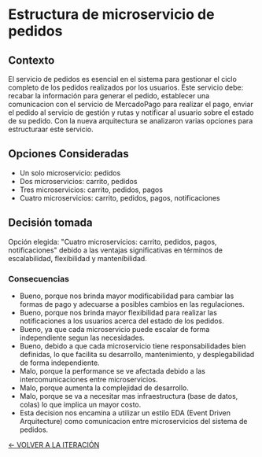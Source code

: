 # Estructura de microservicio de pedidos

## Contexto

El servicio de pedidos es esencial en el sistema para gestionar el ciclo completo de los pedidos realizados por los usuarios. Este servicio debe: recabar la información para generar el pedido, establecer una comunicacion con el servicio de MercadoPago para realizar el pago, enviar el pedido al servicio de gestión y rutas y notificar al usuario sobre el estado de su pedido. Con la nueva arquitectura se analizaron varias opciones para estructuraar este servicio.

## Opciones Consideradas

* Un solo microservicio: pedidos
* Dos microservicios: carrito, pedidos
* Tres microservicios: carrito, pedidos, pagos
* Cuatro microservicios: carrito, pedidos, pagos, notificaciones

## Decisión tomada

Opción elegida: "Cuatro microservicios: carrito, pedidos, pagos, notificaciones" debido a las ventajas significativas en términos de escalabilidad, flexibilidad y manteníbilidad. 

### Consecuencias

* Bueno, porque nos brinda mayor modificabilidad para cambiar las formas de pago y adecuarse a posibles cambios en las regulaciones.
* Bueno, porque nos brinda mayor flexibilidad para realizar las notificaciones a los usuarios acerca del estado de los pedidos.
* Bueno, ya que cada microservicio puede escalar de forma independiente segun las necesidades.
* Bueno, debido a que cada microservicio tiene responsabilidades bien definidas, lo que facilita su desarrollo, mantenimiento, y desplegabilidad de forma independiente.
* Malo, porque la performance se ve afectada debido a las intercomunicaciones entre microservicios.
* Malo, porque aumenta la complejidad de desarrollo.
* Malo, porque se va a necesitar mas infraestructura (base de datos, colas) lo que implica un mayor costo.
* Esta decision nos encamina a utilizar un estilo EDA (Event Driven Arquitecture) como comunicacion entre microservicios del sistema de pedidos. 

[<- VOLVER A LA ITERACIÓN](/docs/iteraciones/iteracion-2.md)